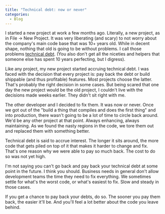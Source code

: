 ```yaml
---
title: "Technical debt: now or never"
categories:
  - Blog
---
```



I started a new project at work a few months ago. Literally, a new project, as in File -> New Project. It was very liberating (and scary) to not worry about the company's main code base that was 10+ years old. While in decent shape, nothing that old is going to be without problems. I call those problems [technical debt](http://en.wikipedia.org/wiki/Technical_debt). (You also don't get all the niceties and helpers that someone else has spent 10 years perfecting, but I digress).

Like any project, my new project started accruing technical debt. I was faced with the decision that every project is: pay back the debt or build shippable (and thus profitable) features. Most projects choose the latter. That's probably the right decision in some cases. But being scared that one day the new project would be the old project, I couldn't live with the decisions made weeks earlier. They didn't sit right with me.

The other developer and I decided to fix them. It was now or never. Once we got out of the "build a thing that compiles and does the first thing" and into production, there wasn't going to be a lot of time to circle back around. We'd be any other project at that point. Always enhancing, always maintaining. As we found the nasty regions in the code, we tore them out and replaced them with something better.

Technical debt is said to accrue interest. The longer it sits around, the more code that gets piled on top of it that makes it harder to change and fix. That's one reason why we were able to pay so much back. The cost to do so was not yet high.

I'm not saying you can't go back and pay back your technical debt at some point in the future. I think you should. Business needs in general don't allow development teams the time they need to fix everything. We sometimes settle for what's the worst code, or what's easiest to fix. Slow and steady in those cases.

If you get a chance to pay back your debts, do so. The sooner you pay them back, the easier it'll be. And you'll feel a lot better about the code you leave behind.